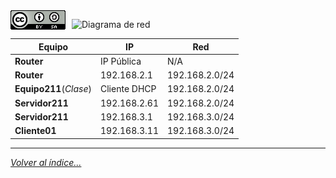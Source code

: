 <img src="../imagenes/MI-LICENCIA88x31.png" style="float: left; margin-right: 10px;" />

![Diagrama de red](../../imagenes/diagramaRed.jpg)

|Equipo                |IP          |Red           |
|----------------------|------------|--------------|
|**Router**            |IP Pública  |N/A           |
|**Router**            |192.168.2.1 |192.168.2.0/24|
|**Equipo211**(*Clase*)|Cliente DHCP|192.168.2.0/24|
|**Servidor211**       |192.168.2.61|192.168.2.0/24|
|**Servidor211**       |192.168.3.1 |192.168.3.0/24|
|**Cliente01**         |192.168.3.11|192.168.3.0/24|
________________________________________
*[Volver al índice...](../README.md)*
